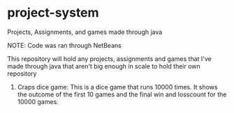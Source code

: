 # project-system
Projects, Assignments, and games made through java


NOTE: Code was ran through NetBeans

This repository will hold any projects, assignments and games that I've made through java that
aren't big enough in scale to hold their own repository

1. Craps dice game: This is a dice game that runs 10000 times. It shows the outcome of the first 10 games and 
  the final win and losscount for the 10000 games. 
